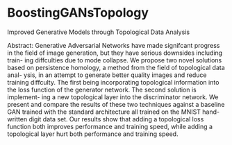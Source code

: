 # BoostingGANsTopology
Improved Generative Models through Topological Data Analysis


Abstract: Generative Adversarial Networks have made signifcant progress in the
field of image generation, but they have serious downsides including train-
ing diffculties due to mode collapse. We propose two novel solutions based
on persistence homology, a method from the field of topological data anal-
ysis, in an attempt to generate better quality images and reduce training
diffculty. The first being incorporating topological information into the
loss function of the generator network. The second solution is implement-
ing a new topological layer into the discriminator network. We present
and compare the results of these two techniques against a baseline GAN
trained with the standard architecture all trained on the MNIST hand-
written digit data set. Our results show that adding a topological loss
function both improves performance and training speed, while adding a
topological layer hurt both performance and training speed.
